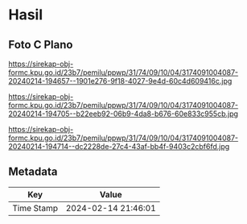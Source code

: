 # Hasil

## Foto C Plano

https://sirekap-obj-formc.kpu.go.id/23b7/pemilu/ppwp/31/74/09/10/04/3174091004087-20240214-194657--1901e276-9f18-4027-9e4d-60c4d609416c.jpg

https://sirekap-obj-formc.kpu.go.id/23b7/pemilu/ppwp/31/74/09/10/04/3174091004087-20240214-194705--b22eeb92-06b9-4da8-b676-60e833c955cb.jpg

https://sirekap-obj-formc.kpu.go.id/23b7/pemilu/ppwp/31/74/09/10/04/3174091004087-20240214-194714--dc2228de-27c4-43af-bb4f-9403c2cbf6fd.jpg


## Metadata

| Key        | Value               |
| ---------- | ------------------- |
| Time Stamp | 2024-02-14 21:46:01 |



